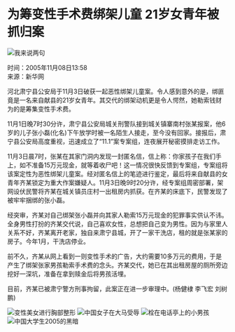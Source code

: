 # 为筹变性手术费绑架儿童 21岁女青年被抓归案

![我来说两句](https://images.sohu.com/ccc.gif)

时间：2005年11月08日13:58  
来源：新华网  

河北肃宁县公安局于11月3日破获一起恶性绑架儿童案。令人感到意外的是，绑匪竟是一名来自献县的21岁女青年。其交代的绑架动机更是令人愕然，她勒索钱财为的是筹集变性手术费。

11月1日晚7时30分许，肃宁县公安局城关刑警队接到城关镇寨南村张某报案，他6岁的儿子张小磊(化名)下午放学时被一名陌生人接走，至今没有回家。接报后，肃宁县公安局高度重视，迅速成立了“11.1”案专案组，连夜展开秘密摸排走访工作。

11月3日晨7时，张某在其家门洞内发现一封匿名信，信上称：你家孩子在我们手上，如不准备15万元现金，就等着收尸吧！这一情况很快反馈到专案组，专案组将该案定性为恶性绑架儿童案。经对匿名信上的笔迹进行鉴定，最后将来自献县的女青年齐某锁定为重大作案嫌疑人。11月3日晚9时20分许，经专案组周密部署，架网设伏民警将齐某在城关镇员庄村一出租房内抓获。在齐某的床底下，民警发现了被牢牢捆绑的张小磊。

经突审，齐某对自己绑架张小磊并向其家人勒索15万元现金的犯罪事实供认不讳。全身男性打扮的齐某交代说，自己喜欢女性，总想把自己变为男性。因为与家里人关系不好，齐某离开老家，独自来肃宁县城，开了一家干洗店，租的就是张某家的房子。今年1月，干洗店停业。

前不久，齐某从网上看到一则变性手术的广告，大约需要10多万元的费用，于是产生了绑架张家男孩勒索手术费的念头。齐某交代，她已在其出租房屋的厕所旁边挖好一深坑，准备在拿到赎金后将男孩活埋。

目前，齐某已被肃宁警方刑事拘留，此案正在进一步审理中。(杨健棣 李飞宏 刘树鹏)

![变性美女进行胸部整形](https://pic.news.sohu.com/)
![中国女子在大马受辱](https://pic.news.sohu.com/)
![栓在电话亭上的小男孩](https://pic.news.sohu.com/)
![中国大学生2005的黑暗](https://pic.news.sohu.com/)
<!-- tcd_original_link http://news.sohu.com/20051108/n227427070.shtml -->
